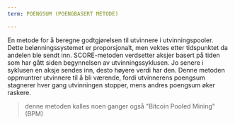 ```yaml
---
term: POENGSUM (POENGBASERT METODE)

---
```

En metode for å beregne godtgjørelsen til utvinnere i utvinningspooler. Dette belønningssystemet er proporsjonalt, men vektes etter tidspunktet da andelen ble sendt inn. SCORE-metoden verdsetter aksjer basert på tiden som har gått siden begynnelsen av utvinningssyklusen. Jo senere i syklusen en aksje sendes inn, desto høyere verdi har den. Denne metoden oppmuntrer utvinnere til å bli værende, fordi utvinnerens poengsum stagnerer hver gang utvinningen stopper, mens andres poengsum øker raskere.

> denne metoden kalles noen ganger også "Bitcoin Pooled Mining" (BPM)